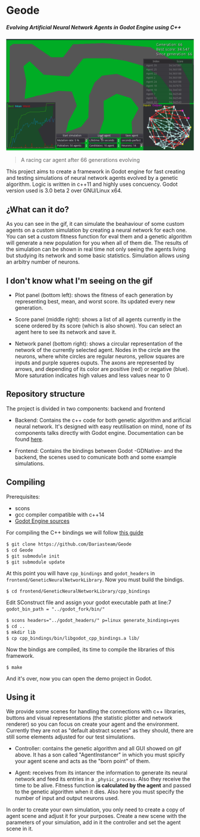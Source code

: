 # Geode
##### Evolving Artificial Neural Network Agents in Godot Engine using C++

![agent_car](pics/simulation.gif)
> A racing car agent after 66 generations evolving

This project aims to create a framework in Godot engine for fast creating and testing simulations of neural network agents evolved by a genetic algorithm. Logic is written in c++11 and highly uses concuency. Godot version used is 3.0 beta 2 over GNU/Linux x64.

## ¿What can it do?
As you can see in the gif, it can simulate the beahaviour of some custom agents on a custom simulation by creating a neural network for each one. You can set a custom fitness function for eval them and a genetic algorithm will generate a new population for you when all of them die. The results of the simulation can be shown in real time not only seeing the agents living but studying its network and some basic statistics. Simulation allows using an arbitry number of neurons.

## I don't know what I'm seeing on the gif

- Plot panel (bottom left): shows the fitness of each generation by representing best, mean, and worst score. Its updated every new generation.

- Score panel (middle right): shows a list of all agents currently in the scene ordered by its score (which is also shown). You can select an agent here to see its network and save it.

- Network panel (bottom right): shows a circular representation of the network of the currently selected agent. Nodes in the circle are the neurons, where white circles are regular neurons, yellow squares are inputs and purple squeres ouputs. The axons are represented by arrows, and depending of its color are positive (red) or negative (blue).
More saturation indicates high values and less values near to 0

## Repository structure
The project is divided in two components: backend and frontend

- Backend: Contains the c++ code for both genetic algorithm and arificial neural network. It's designed with easy reutilisation on mind, none of its components talks directly with Godot engine. Documentation can be found [here](https://si-ull.github.io/Proyecto/index.html).


- Frontend: Contains the bindings between Godot -GDNative- and the backend, the scenes used to comunicate both and some example simulations.

## Compiling
Prerequisites:

- scons
- gcc compiler compatible with c++14
- [Godot Engine sources](https://github.com/godotengine/godot)

For compiling the C++ bindings we will follow [this guide](https://github.com/GodotNativeTools/godot-cpp)

    $ git clone https://github.com/Dariasteam/Geode
    $ cd Geode
    $ git submodule init
    $ git submodule update

At this point you will have `cpp_bindings` and `godot_headers` in `frontend/GeneticNeuralNetworkLibrary`. Now you must build the bindigs.

    $ cd frontend/GeneticNeuralNetworkLibrary/cpp_bindings

Edit SConstruct file and assign your godot executable path at line:7 `godot_bin_path = "../godot_fork/bin/"`

    $ scons headers="../godot_headers/" p=linux generate_bindings=yes
    $ cd ..
    $ mkdir lib
    $ cp cpp_bindings/bin/libgodot_cpp_bindings.a lib/

Now the bindigs are compiled, its time to compile the libraries of this framework.

    $ make

And it's over, now you can open the demo project in Godot.

## Using it
We provide some scenes for handling the connections with c++ libraries, buttons and visual representations (the statistic plotter and network renderer) so you can focus on create your agent and the environment.
Currently they are not as "default abstract scenes" as they should, there are still some elements adjusted for our test simulations.

- Controller: contains the genetic algorithm and all GUI showed on gif above. It has a son called "AgentInstancer" in which you must spicify your agent scene and acts as the "born point" of them.


- Agent: receives from its intancer the information to generate its neural network and feed its entries in a `_physic_process`. Also they receive the time to be alive. Fitness function **is calculated by the agent** and passed to the genetic algorithm when it dies. Also here you must specify the number of input and output neurons used.

In order to create your own simulation, you only need to create a copy of agent scene and adjust it for your purposes. Create a new scene with the parameters of your simulation, add in it the controller and set the agent scene in it.
